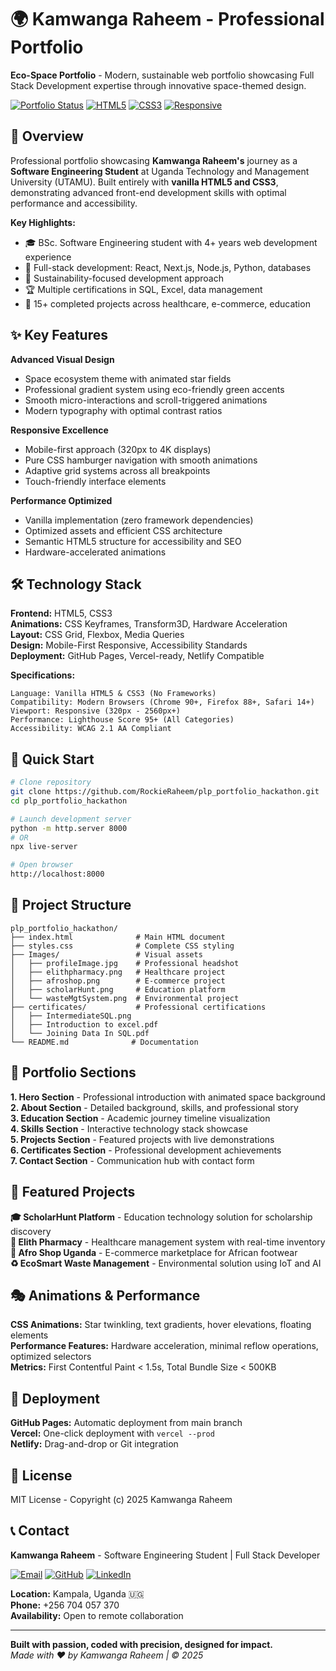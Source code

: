 # 🌍 Kamwanga Raheem - Professional Portfolio

**Eco-Space Portfolio** - Modern, sustainable web portfolio showcasing Full Stack Development expertise through innovative space-themed design.

[![Portfolio Status](https://img.shields.io/badge/Status-Live-brightgreen)](https://rockieraheem.github.io/plp_portfolio_hackathon) [![HTML5](https://img.shields.io/badge/HTML5-E34F26?style=flat&logo=html5&logoColor=white)](https://developer.mozilla.org/en-US/docs/Web/HTML) [![CSS3](https://img.shields.io/badge/CSS3-1572B6?style=flat&logo=css3&logoColor=white)](https://developer.mozilla.org/en-US/docs/Web/CSS) [![Responsive](https://img.shields.io/badge/Responsive-Yes-success)](https://developer.mozilla.org/en-US/docs/Learn/CSS/CSS_layout/Responsive_Design)

## 🎯 Overview

Professional portfolio showcasing **Kamwanga Raheem's** journey as a **Software Engineering Student** at Uganda Technology and Management University (UTAMU). Built entirely with **vanilla HTML5 and CSS3**, demonstrating advanced front-end development skills with optimal performance and accessibility.

**Key Highlights:**

- 🎓 BSc. Software Engineering student with 4+ years web development experience
- 🚀 Full-stack development: React, Next.js, Node.js, Python, databases
- 🌱 Sustainability-focused development approach
- 🏆 Multiple certifications in SQL, Excel, data management
- 💼 15+ completed projects across healthcare, e-commerce, education

## ✨ Key Features

**Advanced Visual Design**

- Space ecosystem theme with animated star fields
- Professional gradient system using eco-friendly green accents
- Smooth micro-interactions and scroll-triggered animations
- Modern typography with optimal contrast ratios

**Responsive Excellence**

- Mobile-first approach (320px to 4K displays)
- Pure CSS hamburger navigation with smooth animations
- Adaptive grid systems across all breakpoints
- Touch-friendly interface elements

**Performance Optimized**

- Vanilla implementation (zero framework dependencies)
- Optimized assets and efficient CSS architecture
- Semantic HTML5 structure for accessibility and SEO
- Hardware-accelerated animations

## 🛠️ Technology Stack

**Frontend:** HTML5, CSS3  
**Animations:** CSS Keyframes, Transform3D, Hardware Acceleration  
**Layout:** CSS Grid, Flexbox, Media Queries  
**Design:** Mobile-First Responsive, Accessibility Standards  
**Deployment:** GitHub Pages, Vercel-ready, Netlify Compatible

**Specifications:**

```
Language: Vanilla HTML5 & CSS3 (No Frameworks)
Compatibility: Modern Browsers (Chrome 90+, Firefox 88+, Safari 14+)
Viewport: Responsive (320px - 2560px+)
Performance: Lighthouse Score 95+ (All Categories)
Accessibility: WCAG 2.1 AA Compliant
```

## 🚀 Quick Start

```bash
# Clone repository
git clone https://github.com/RockieRaheem/plp_portfolio_hackathon.git
cd plp_portfolio_hackathon

# Launch development server
python -m http.server 8000
# OR
npx live-server

# Open browser
http://localhost:8000
```

## 📂 Project Structure

```
plp_portfolio_hackathon/
├── index.html              # Main HTML document
├── styles.css              # Complete CSS styling
├── Images/                 # Visual assets
│   ├── profileImage.jpg    # Professional headshot
│   ├── elithpharmacy.png   # Healthcare project
│   ├── afroshop.png        # E-commerce project
│   ├── scholarHunt.png     # Education platform
│   └── wasteMgtSystem.png  # Environmental project
├── certificates/           # Professional certifications
│   ├── IntermediateSQL.png
│   ├── Introduction to excel.pdf
│   └── Joining Data In SQL.pdf
└── README.md              # Documentation
```

## 🌟 Portfolio Sections

**1. Hero Section** - Professional introduction with animated space background  
**2. About Section** - Detailed background, skills, and professional story  
**3. Education Section** - Academic journey timeline visualization  
**4. Skills Section** - Interactive technology stack showcase  
**5. Projects Section** - Featured projects with live demonstrations  
**6. Certificates Section** - Professional development achievements  
**7. Contact Section** - Communication hub with contact form

## 💼 Featured Projects

**🎓 ScholarHunt Platform** - Education technology solution for scholarship discovery  
**🏥 Elith Pharmacy** - Healthcare management system with real-time inventory  
**👟 Afro Shop Uganda** - E-commerce marketplace for African footwear  
**♻️ EcoSmart Waste Management** - Environmental solution using IoT and AI

## 🎭 Animations & Performance

**CSS Animations:** Star twinkling, text gradients, hover elevations, floating elements  
**Performance Features:** Hardware acceleration, minimal reflow operations, optimized selectors  
**Metrics:** First Contentful Paint < 1.5s, Total Bundle Size < 500KB

## 🚀 Deployment

**GitHub Pages:** Automatic deployment from main branch  
**Vercel:** One-click deployment with `vercel --prod`  
**Netlify:** Drag-and-drop or Git integration

## 📄 License

MIT License - Copyright (c) 2025 Kamwanga Raheem

## 📞 Contact

**Kamwanga Raheem** - Software Engineering Student | Full Stack Developer

[![Email](https://img.shields.io/badge/Email-kamwangaraheem@gmail.com-red?style=for-the-badge&logo=gmail)](mailto:kamwangaraheem@gmail.com) [![GitHub](https://img.shields.io/badge/GitHub-RockieRaheem-black?style=for-the-badge&logo=github)](https://github.com/RockieRaheem) [![LinkedIn](https://img.shields.io/badge/LinkedIn-kamwanga--raheem-blue?style=for-the-badge&logo=linkedin)](https://linkedin.com/in/kamwanga-raheem-b1b055271)

**Location:** Kampala, Uganda 🇺🇬  
**Phone:** +256 704 057 370  
**Availability:** Open to remote collaboration

---

**Built with passion, coded with precision, designed for impact.**  
_Made with ❤️ by Kamwanga Raheem | © 2025_
